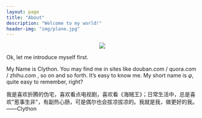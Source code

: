 ```yaml
---
layout: page
title: "About"
description: "Welcome to my world!"
header-img: "img/plane.jpg"
---
```


<center>
    <p><img src="http://dreamofbook.qiniudn.com/Zero.png" align="center"></p>
</center>

Ok, let me introduce myself first.

My Name is Clython. You may find me in sites like douban.com / quora.com / zhihu.com , so on and so forth. It’s easy to know me. My short name is $\varphi$, quite easy to remember, right?

我是喜欢折腾的伪宅，喜欢看点电视剧，喜欢看《海贼王》；日常生活中，总是喜欢"惹事生非"，有副热心肠，可是偶尔也会拔凉拔凉的。我就是我，做更好的我。
——Clython

